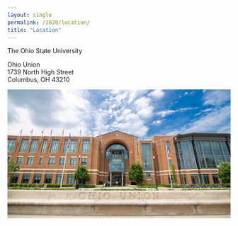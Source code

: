 ```yaml
---
layout: single
permalink: /2020/location/
title: "Location"
---
```


The Ohio State University

Ohio Union<br/>
1739 North High Street<br/>
Columbus, OH 43210<br/>

<img src="/assets/images/ohio-union-exterior-web-image-640x369.jpg" alt="Ohio Union"/>

